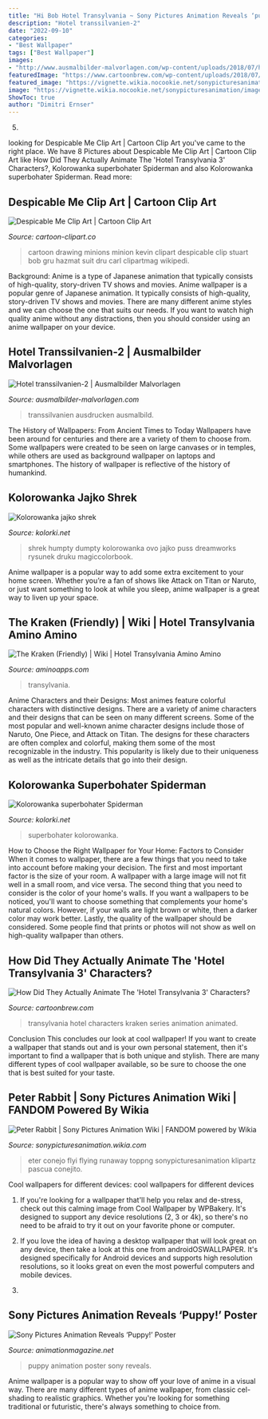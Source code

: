 ```yaml
---
title: "Hi Bob Hotel Transylvania ~ Sony Pictures Animation Reveals ‘puppy!’ Poster"
description: "Hotel transsilvanien-2"
date: "2022-09-10"
categories:
- "Best Wallpaper"
tags: ["Best Wallpaper"]
images:
- "http://www.ausmalbilder-malvorlagen.com/wp-content/uploads/2018/07/hotel-transsilvanien-2.jpg"
featuredImage: "https://www.cartoonbrew.com/wp-content/uploads/2018/07/HotelTransylvania3_Kraken_breakdown_final-1280x600.jpg"
featured_image: "https://vignette.wikia.nocookie.net/sonypicturesanimation/images/2/2a/Peter_Rabbit_Render.png/revision/latest?cb=20180831005914"
image: "https://vignette.wikia.nocookie.net/sonypicturesanimation/images/2/2a/Peter_Rabbit_Render.png/revision/latest?cb=20180831005914"
ShowToc: true
author: "Dimitri Ernser"
---
```



5.

	

		
looking for Despicable Me Clip Art | Cartoon Clip Art you've came to the right place. We have 8 Pictures about Despicable Me Clip Art | Cartoon Clip Art like How Did They Actually Animate The &#039;Hotel Transylvania 3&#039; Characters?, Kolorowanka superbohater Spiderman and also Kolorowanka superbohater Spiderman. Read more:
		
    
## Despicable Me Clip Art | Cartoon Clip Art

<img loading=lazy src="https://cartoon-clipart.co/amp/images/minions2.png" onerror="this.onerror=null;this.src='https://tse2.mm.bing.net/th?id=OIP.SKcj0f-yNsUJH7OGrmIOwwAAAA&amp;pid=15.1';" alt="Despicable Me Clip Art | Cartoon Clip Art">

_Source: cartoon-clipart.co_

>cartoon drawing minions minion kevin clipart despicable clip stuart bob gru hazmat suit dru carl clipartmag wikipedi. 

	

Background: Anime is a type of Japanese animation that typically consists of high-quality, story-driven TV shows and movies.
Anime wallpaper is a popular genre of Japanese animation. It typically consists of high-quality, story-driven TV shows and movies. There are many different anime styles and we can choose the one that suits our needs. If you want to watch high quality anime without any distractions, then you should consider using an anime wallpaper on your device.

    
## Hotel Transsilvanien-2 | Ausmalbilder Malvorlagen

<img loading=lazy src="http://www.ausmalbilder-malvorlagen.com/wp-content/uploads/2018/07/hotel-transsilvanien-2.jpg" onerror="this.onerror=null;this.src='https://tse3.mm.bing.net/th?id=OIP.AA0Q8P8qFNWcbIJPzpUtBgHaKd&amp;pid=15.1';" alt="Hotel transsilvanien-2 | Ausmalbilder Malvorlagen">

_Source: ausmalbilder-malvorlagen.com_

>transsilvanien ausdrucken ausmalbild. 

	

The History of Wallpapers: From Ancient Times to Today
Wallpapers have been around for centuries and there are a variety of them to choose from. Some wallpapers were created to be seen on large canvases or in temples, while others are used as background wallpaper on laptops and smartphones. The history of wallpaper is reflective of the history of humankind.

    
## Kolorowanka Jajko Shrek

<img loading=lazy src="https://kolorki.net/kolorowanka/367-jajko-shrek.png" onerror="this.onerror=null;this.src='https://tse2.mm.bing.net/th?id=OIP.q775cfDH-nJAORdvvpfCYQHaLM&amp;pid=15.1';" alt="Kolorowanka jajko shrek">

_Source: kolorki.net_

>shrek humpty dumpty kolorowanka ovo jajko puss dreamworks rysunek druku magiccolorbook. 

	

Anime wallpaper is a popular way to add some extra excitement to your home screen. Whether you’re a fan of shows like Attack on Titan or Naruto, or just want something to look at while you sleep, anime wallpaper is a great way to liven up your space.

    
## The Kraken (Friendly) | Wiki | Hotel Transylvania Amino Amino

<img loading=lazy src="https://pm1.narvii.com/7011/3a1742478ef23c94b41e2869a9f11ad5dce84ff4r1-1920-1080v2_hq.jpg" onerror="this.onerror=null;this.src='https://tse1.mm.bing.net/th?id=OIP.p2l_1MsPr7-OkPSnfVJnSAHaEK&amp;pid=15.1';" alt="The Kraken (Friendly) | Wiki | Hotel Transylvania Amino Amino">

_Source: aminoapps.com_

>transylvania. 

	

Anime Characters and their Designs: Most animes feature colorful characters with distinctive designs.
There are a variety of anime characters and their designs that can be seen on many different screens. Some of the most popular and well-known anime character designs include those of Naruto, One Piece, and Attack on Titan. The designs for these characters are often complex and colorful, making them some of the most recognizable in the industry. This popularity is likely due to their uniqueness as well as the intricate details that go into their design.

    
## Kolorowanka Superbohater Spiderman

<img loading=lazy src="https://kolorki.net/kolorowanka/135-superbohater-spiderman.png" onerror="this.onerror=null;this.src='https://tse1.mm.bing.net/th?id=OIP.8gJ0Zn_lVGiYKBs2050-AQHaKX&amp;pid=15.1';" alt="Kolorowanka superbohater Spiderman">

_Source: kolorki.net_

>superbohater kolorowanka. 

	

How to Choose the Right Wallpaper for Your Home: Factors to Consider
When it comes to wallpaper, there are a few things that you need to take into account before making your decision. The first and most important factor is the size of your room. A wallpaper with a large image will not fit well in a small room, and vice versa. 
The second thing that you need to consider is the color of your home's walls. If you want a wallpapers to be noticed, you'll want to choose something that complements your home's natural colors. However, if your walls are light brown or white, then a darker color may work better. 
Lastly, the quality of the wallpaper should be considered. Some people find that prints or photos will not show as well on high-quality wallpaper than others.

    
## How Did They Actually Animate The &#039;Hotel Transylvania 3&#039; Characters?

<img loading=lazy src="https://www.cartoonbrew.com/wp-content/uploads/2018/07/HotelTransylvania3_Kraken_breakdown_final-1280x600.jpg" onerror="this.onerror=null;this.src='https://tse1.mm.bing.net/th?id=OIP.9NBBa66O0LrftOfGU6xqvAHaDe&amp;pid=15.1';" alt="How Did They Actually Animate The &#039;Hotel Transylvania 3&#039; Characters?">

_Source: cartoonbrew.com_

>transylvania hotel characters kraken series animation animated. 

	

Conclusion
This concludes our look at cool wallpaper! If you want to create a wallpaper that stands out and is your own personal statement, then it's important to find a wallpaper that is both unique and stylish. There are many different types of cool wallpaper available, so be sure to choose the one that is best suited for your taste.

    
## Peter Rabbit | Sony Pictures Animation Wiki | FANDOM Powered By Wikia

<img loading=lazy src="https://vignette.wikia.nocookie.net/sonypicturesanimation/images/2/2a/Peter_Rabbit_Render.png/revision/latest?cb=20180831005914" onerror="this.onerror=null;this.src='https://tse2.mm.bing.net/th?id=OIP.0_1g6CJY8e4uVBsxCM7VRwAAAA&amp;pid=15.1';" alt="Peter Rabbit | Sony Pictures Animation Wiki | FANDOM powered by Wikia">

_Source: sonypicturesanimation.wikia.com_

>eter conejo flyi flying runaway toppng sonypicturesanimation klipartz pascua conejito. 

	

Cool wallpapers for different devices:
cool wallpapers for different devices 

1. If you're looking for a wallpaper that'll help you relax and de-stress, check out this calming image from Cool Wallpaper by WPBakery. It's designed to support any device resolutions (2, 3 or 4k), so there's no need to be afraid to try it out on your favorite phone or computer.

2. If you love the idea of having a desktop wallpaper that will look great on any device, then take a look at this one from androidOSWALLPAPER. It's designed specifically for Android devices and supports high resolution resolutions, so it looks great on even the most powerful computers and mobile devices.

3.

    
## Sony Pictures Animation Reveals ‘Puppy!’ Poster

<img loading=lazy src="http://www.animationmagazine.net/wordpress/wp-content/uploads/puppy-post.jpg" onerror="this.onerror=null;this.src='https://tse2.mm.bing.net/th?id=OIP.tteVWNUcqsa2NIFKjsC0fgHaK8&amp;pid=15.1';" alt="Sony Pictures Animation Reveals ‘Puppy!’ Poster">

_Source: animationmagazine.net_

>puppy animation poster sony reveals. 

	

Anime wallpaper is a popular way to show off your love of anime in a visual way. There are many different types of anime wallpaper, from classic cel-shading to realistic graphics. Whether you're looking for something traditional or futuristic, there's always something to choice from.


